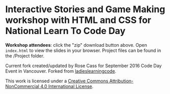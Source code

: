 Interactive Stories and Game Making workshop with HTML and CSS for National Learn To Code Day
=============================================
**Workshop attendees**: click the "zip" download button above. Open `index.html` to view the slides in your browser. Project files can be found in the /Project folder.

Current fork created/updated by Rose Cass for September 2016 Code Day Event in Vancouver.
 Forked from [ladieslearningcode](https://github.com/ladieslearningcode/llc-interactive-stories-and-game-making).

This work is licensed under a <a rel="license" href="http://creativecommons.org/licenses/by-nc/4.0/">Creative Commons Attribution-NonCommercial 4.0 International License</a>.
